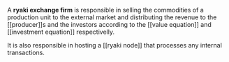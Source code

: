 A **ryaki exchange firm** is responsible in selling the commodities of a production unit to the external market and distributing the revenue to the [[producer]]s and the investors according to the [[value equation]] and [[investment equation]] respectivelly.

It is also responsible in hosting a [[ryaki node]] that processes any internal transactions.
